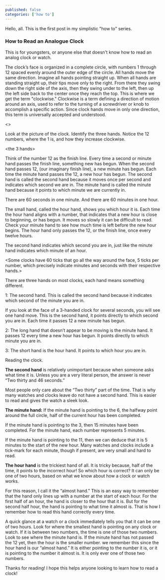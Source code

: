 ```yaml
---
published: false
categories: ['how to']
---
```


Hello, all. This is the first post in my simplistic "how to" series. 

### How to Read an Analogue Clock


This is for youngsters, or anyone else that doesn't know how to read an analog clock or watch.




The clock’s face is organized in a complete circle, with numbers 1 through 12 spaced evenly around the outer edge of the circle. All hands move the same direction. Imagine all hands pointing straight up. When all hands are standing straight up, their tips move only to the right. From there they swing down the right side of the axis, then they swing under to the left, then up the left side back to the center once they reach the top. This is where we get the term "clockwise." Clockwise is a term defining a direction of motion around an axis, used to refer to the turning of a screwdriver or knob to accomplish a specific action. Since clock hands move in only one direction, this term is universally accepted and understood.



<<picture of face>>













Look at the picture of the clock. Identify the three hands. Notice the 12 numbers, where the 1 is, and how they increase clockwise.

<the 3 hands>

Think of the number 12 as the finish line. Every time a second or minute hand passes the finish line, something new has begun. 
When the second hand passes 12, (our imaginary finish line), a new minute has begun. Each time the minute hand 
passes the 12, a new hour has begun. The second hand is called the second hand because it moves once per second and indicates which second we are in. The minute hand is called the minute hand because it points to which minute we are currently in.

There are 60 seconds in one minute. And there are 60 minutes in one hour.

The small hand, called the hour hand, shows you which hour it is. Each time the hour hand aligns with a number, that indicates 
that a new hour is close to beginning, or has begun. It moves so slowly it can be difficult to read. Check your minute hand to 
see how much time is left before the new hour begins.  The hour hand only passes the 12, or the finish line, once every twelve 
hours.


The second hand indicates which second you are in, just like the minute hand indicates which minute of an hour. 



<Some clocks have 60 ticks that go all the way around the face, 5 ticks per number, which precisely indicate minutes and seconds with their respective hands.>



There are three hands on most clocks, each hand means something different. 

1: The second hand. 
This is called the second hand because it indicates which second of the minute you are in. 


If you look at the face of a 3-handed clock for several seconds, you will see one hand move. This is the second hand, it 
points directly to which second you are in. Each time it passes 12 a new minute has begun. 

2: The long hand that doesn’t appear to be moving is the minute hand. It passes 12 every time a new hour has begun. It points 
directly to which minute you are in. 


3: The short hand is the hour hand. It points to which hour you are in. 

Reading the clock.

**The second hand** is relatively unimportant because when someone asks what time it is. Unless you are a very literal person, the answer is never “Two thirty and 46 seconds.”

Most people only care about the “Two thirty” part of the time. That is why many watches and clocks leave do not have a second 
hand. This is easier to read and gives the watch a sleek look.

**The minute hand:** If the minute hand is pointing to the 6, the halfway point around the full circle, half of the current hour 
has been completed.



If the minute hand is pointing to the 3, then 15 minutes have been completed. For the minute hand, each number represents 5 
minutes.


If the minute hand is pointing to the 11, then we can deduce that it is 5 minutes to the start of the new hour. Many watches 
and clocks include a tick-mark for each minute, though if present,  are very small and hard to read. 

**The hour hand** is the trickiest hand of all. It is tricky because, half of the time, it points to the incorrect hour! 
So which hour is correct? It can only be one of two hours, based on what we know about how a clock or watch works. 

For this reason, I call it the “almost hand.” This is an easy way to remember that the hand only lines up with a number at the 
start of each hour. For the first half of an hour, the hand is closer to the hour that it is. But for the second half hour, 
the hand is pointing to what time it almost is. That is how I remember how to read this hand correctly every time.


A quick glance at a watch or a clock immediately tells you that it can be one of two hours. Look for where the smallest hand is pointing on any clock or watch. If it is between two numbers, the time is one of those two numbers. Look to see where the minute hand is. If the minute hand has not passed the 12 yet, then the hour is the smaller number. we remember this since the hour hand is our “almost hand.” It is either pointing to the 
number it is, or it is pointing to the number it almost is. It is only ever one of those two numbers.  

Thanks for reading! I hope this helps anyone looking to learn how to read a clock!  
